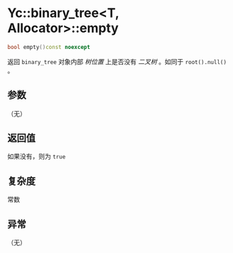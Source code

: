 # Yc::binary_tree<T, Allocator>::empty

```C++
bool empty()const noexcept
```

返回 `binary_tree` 对象内部 _树位置_ 上是否没有 _二叉树_ 。如同于 `root().null()` 。

## 参数

（无）

## 返回值

如果没有，则为 `true`

## 复杂度

常数

## 异常

（无）
